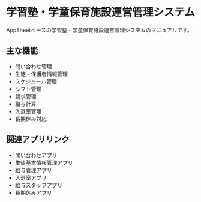 # 学習塾・学童保育施設運営管理システム

AppSheetベースの学習塾・学童保育施設運営管理システムのマニュアルです。

## 主な機能

- 問い合わせ管理
- 生徒・保護者情報管理
- スケジュール管理
- シフト管理
- 請求管理
- 給与計算
- 入退室管理
- 長期休み対応

## 関連アプリリンク

- 問い合わせアプリ
- 生徒基本情報管理アプリ
- 給与管理アプリ
- 入退室アプリ
- 給与スタッフアプリ
- 長期休みアプリ 